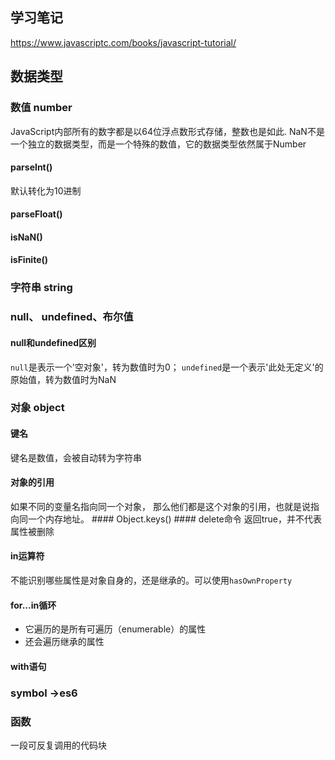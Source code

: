 ## 学习笔记
https://www.javascriptc.com/books/javascript-tutorial/
## 数据类型
### 数值 number
JavaScript内部所有的数字都是以64位浮点数形式存储，整数也是如此.
NaN不是一个独立的数据类型，而是一个特殊的数值，它的数据类型依然属于Number
#### parseInt()
默认转化为10进制
#### parseFloat()
#### isNaN()
#### isFinite()
### 字符串 string
### null、 undefined、布尔值
#### null和undefined区别
`null`是表示一个'空对象'，转为数值时为0； `undefined`是一个表示'此处无定义'的原始值，转为数值时为NaN
### 对象 object
#### 键名
键名是数值，会被自动转为字符串
#### 对象的引用
如果不同的变量名指向同一个对象， 那么他们都是这个对象的引用，也就是说指向同一个内存地址。
#### Object.keys()
#### delete命令
返回true，并不代表属性被删除
#### in运算符
不能识别哪些属性是对象自身的，还是继承的。可以使用`hasOwnProperty`
#### for...in循环
- 它遍历的是所有可遍历（enumerable）的属性
- 还会遍历继承的属性
#### with语句
### symbol ->es6
### 函数
一段可反复调用的代码块

